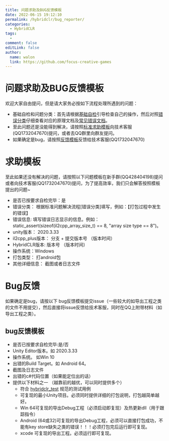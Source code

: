 ```yaml
---
title: 问题求助及BUG反馈模板
date: 2022-06-15 19:12:10
permalink: /hybridclr/bug_reporter/
categories:
  - HybridCLR
tags:
  -  
comment: false
editLink: false
author: 
  name: walon
  link: https://github.com/focus-creative-games
---
```

# 问题求助及BUG反馈模板

欢迎大家自由提问，但是请大家务必按如下流程处理所遇到的问题：  
- 基础自检和问题分类：首先请根据[基础自检](/hybridclr/problem_solving/)引导检查自己的操作，然后对照[错误分类](/hybridclr/problem_solving/)仔细查看对应的原理文档及[常见错误文档](/hybridclr/common_errors/)。
- 至此问题还是没能得到解决，请按照[标准求助模板](#求助模板)向技术客服(QQ1732047670)提问，或者去QQ群里向群友提问。
- 如果确定是bug，请按照[反馈模板](#bug反馈)反馈给技术客服(QQ1732047670)


# 求助模板
至此如果还没有解决的问题，请按照以下问题模板在新手群(QQ428404198)提问或者向技术客服(QQ1732047670)提问，为了提高效率，我们只会解答按照模板提出的问题~

- 是否已按要求自检完毕：是  
- 错误分类： 根据标准问题解决流程[错误分类]填写，例如：【打包过程中发生的错误】
- 错误信息: 填写错误日志显示的信息。例如：static_assert(sizeof(il2cpp_array_size_t) == 8, "array size type == 8")。
- unity版本： 2020.3.33  
- il2cpp_plus版本： 分支 + 提交版本号 （版本时间）  
- HybridCLR版本: 版本号 （版本时间）  
- 操作系统：Windows  
- 打包类型： 打android包  
- 其他详细信息： 截图或者日志文件  

# Bug反馈

如果确定是bug，请按以下 bug反馈模板提交issue（一些较大的如导出工程之类的文件不用提交），然后直接将issue反馈给技术客服，同时在QQ上附带材料（如导出工程之类）。

## bug反馈模板

- 是否已按要求自检完毕:是/否
- Unity Editor版本。如 2020.3.33
- 操作系统。 如Win 10
- 出错的Build Target。如 Android 64。
- 截图及日志文件
- 出错的c#代码位置（如果能定位出的话）
- 提供以下材料之一 （越靠前的越优，可以同时提供多个）
  - 符合 [hybridclr_test](https://github.com/focus-creative-games/hybridclr_test) 规范的测试用例
  - 可复现的最小Unity项目。必须同时提供详细的打包说明，打包越简单越好。
  - Win 64可复现的导出Debug工程（必须启动即复现）及热更新dll（用于跟踪指令）
  - Android (64或32)可复现的导出Debug工程，必须可以直接打包成功，不能有key store缺失之类的错误！！！必须打包完后运行即可复现。
  - xcode 可复现的导出工程。必须运行即可复现。
